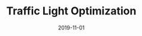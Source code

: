 ---
title: "Traffic Light Optimization"
eventType: project
date: 2019-11-01
thumbnailExt: png
thumbnail: traffic
repository: https://github.com/ZaneLittle/Traffic-Light-Simulation
excerpt: A simulation of interconnected intersections, whose lights' behaviour is optimized by a learning agent. Created for Reinforcement Learning, an AI course at Queen's.
tags: [python]
isHidden: true
---